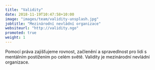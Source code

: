 ```yaml
---
title: "Validity"
date: 2018-11-19T10:47:58+10:00
image: "images/team/validity-unsplash.jpg"
jobtitle: "Mezinárodní nevládní organizace"
websiteurl: "http://validity.ngo"
promoted: true
weight: 1
---
```


Pomocí práva zajišťujeme rovnost, začlenění a spravedlnost pro lidi s mentálním postižením po celém světě. Validity je mezinárodní nevládní organizace.